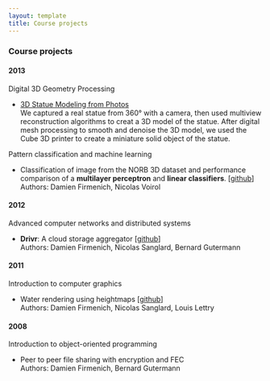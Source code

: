 ```yaml
---
layout: template
title: Course projects
---
```


### Course projects

#### 2013

Digital 3D Geometry Processing

- [3D Statue Modeling from Photos](/projects/statues)  
	We captured a real statue from 360° with a camera, then used multiview reconstruction algorithms to creat a 3D model of the statue. After digital mesh processing to smooth and denoise the 3D model, we used the Cube 3D printer to create a miniature solid object of the statue.

Pattern classification and machine learning

- Classification of image from the NORB 3D dataset and performance comparison of a **multilayer perceptron** and **linear classifiers**. [[github](https://github.com/damienfir/pcml)]  
	Authors: Damien Firmenich, Nicolas Voirol

#### 2012

Advanced computer networks and distributed systems

- **Drivr**: A cloud storage aggregator [[github](https://github.com/drivr/drivr)]  
	Authors: Damien Firmenich, Nicolas Sanglard, Bernard Gutermann

#### 2011

Introduction to computer graphics

- Water rendering using heightmaps [[github](https://github.com/damienfir/water_rendering)]  
	Authors: Damien Firmenich, Nicolas Sanglard, Louis Lettry

#### 2008

Introduction to object-oriented programming

- Peer to peer file sharing with encryption and FEC  
	Authors: Damien Firmenich, Bernard Gutermann
